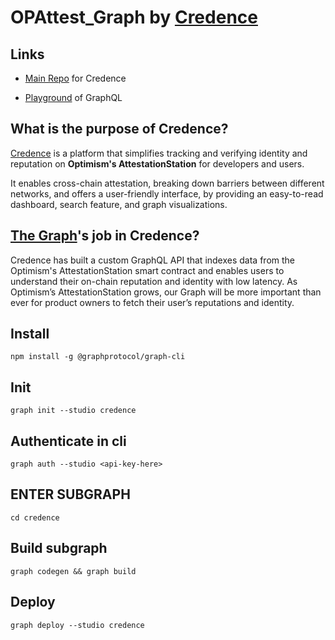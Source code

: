 # OPAttest_Graph by [Credence](https://credence.0xprofile.space/)

## Links
- [Main Repo](https://github.com/0xProfile/Credence_op) for Credence

- [Playground](https://api.studio.thegraph.com/query/43982/credence_test_env/0.0.1) of GraphQL

## What is the purpose of Credence?
[Credence](https://credence.0xprofile.space/) is a platform that simplifies tracking and verifying identity and reputation on **Optimism's AttestationStation** for developers and users.

It enables cross-chain attestation, breaking down barriers between different networks, and offers a user-friendly interface, by providing an easy-to-read dashboard, search feature, and graph visualizations.

## [The Graph](https://thegraph.com/en/)'s job in Credence?

Credence has built a custom GraphQL API that indexes data from the Optimism's AttestationStation smart contract and enables users to understand their on-chain reputation and identity with low latency. As Optimism’s AttestationStation grows, our Graph will be more important than ever for product owners to fetch their user’s reputations and identity. 

## Install

```
npm install -g @graphprotocol/graph-cli
```

## Init
```
graph init --studio credence
```

## Authenticate in cli
```
graph auth --studio <api-key-here>
```
## ENTER SUBGRAPH
```
cd credence
```

## Build subgraph
```
graph codegen && graph build
```

## Deploy
```
graph deploy --studio credence
```
